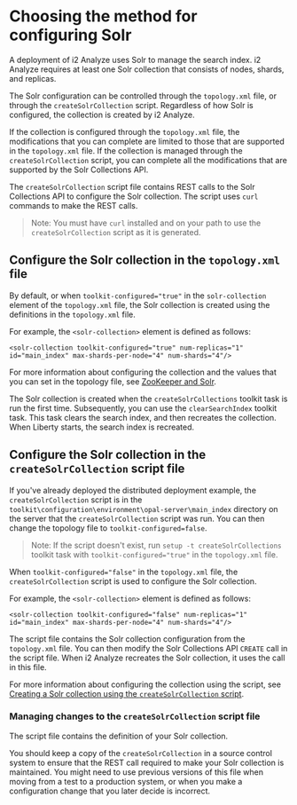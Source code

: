 # Choosing the method for configuring Solr
A deployment of i2 Analyze uses Solr to manage the search index. i2 Analyze requires at least one Solr collection that consists of nodes, shards, and replicas.

The Solr configuration can be controlled through the `topology.xml` file, or through the `createSolrCollection` script. Regardless of how Solr is configured, the collection is created by i2 Analyze.

If the collection is configured through the `topology.xml` file, the modifications that you can complete are limited to those that are supported in the `topology.xml` file. If the collection is managed through the `createSolrCollection` script, you can complete all the modifications that are supported by the Solr Collections API.

The `createSolrCollection` script file contains REST calls to the Solr Collections API to configure the Solr collection.
The script uses `curl` commands to make the REST calls.
>Note: You must have `curl` installed and on your path to use the `createSolrCollection` script as it is generated.


## Configure the Solr collection in the `topology.xml` file
By default, or when `toolkit-configured="true"` in the `solr-collection` element of the `topology.xml` file, the Solr collection is created using the definitions in the `topology.xml` file.

For example, the `<solr-collection>` element is defined as follows:
```
<solr-collection toolkit-configured="true" num-replicas="1" id="main_index" max-shards-per-node="4" num-shards="4"/>
```

For more information about configuring the collection and the values that you can set in the topology file, see [ZooKeeper and Solr](https://www.ibm.com/support/knowledgecenter/SSXVXZ/com.ibm.i2.eia.go.live.doc/c_solr.html).

The Solr collection is created when the `createSolrCollections` toolkit task is run the first time. Subsequently, you can use the `clearSearchIndex` toolkit task. This task clears the search index, and then recreates the collection. When Liberty starts, the search index is recreated.


## Configure the Solr collection in the `createSolrCollection` script file
If you've already deployed the distributed deployment example, the `createSolrCollection` script is in the `toolkit\configuration\environment\opal-server\main_index` directory on the server that the `createSolrCollection` script was run. You can then change the topology file to `toolkit-configured=false`.

>Note: If the script doesn't exist, run `setup -t createSolrCollections` toolkit task with `toolkit-configured="true"` in the `topology.xml` file.

When `toolkit-configured="false"` in the `topology.xml` file, the `createSolrCollection` script is used to configure the Solr collection.

For example, the `<solr-collection>` element is defined as follows:
```
<solr-collection toolkit-configured="false" num-replicas="1" id="main_index" max-shards-per-node="4" num-shards="4"/>
```

The script file contains the Solr collection configuration from the `topology.xml` file. You can then modify the Solr Collections API `CREATE` call in the script file. When i2 Analyze recreates the Solr collection, it uses the call in this file.

For more information about configuring the collection using the script, see [Creating a Solr collection using the `createSolrCollection` script](configure_solr_collection.md).

### Managing changes to the `createSolrCollection` script file
The script file contains the definition of your Solr collection.

You should keep a copy of the `createSolrCollection` in a source control system to ensure that the REST call required to make your Solr collection is maintained. You might need to use previous versions of this file when moving from a test to a production system, or when you make a configuration change that you later decide is incorrect.  
